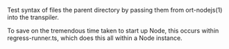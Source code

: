 Test syntax of files the parent directory by passing them from
ort-nodejs(1) into the transpiler.

To save on the tremendous time taken to start up Node, this occurs
within regress-runner.ts, which does this all within a Node instance.
